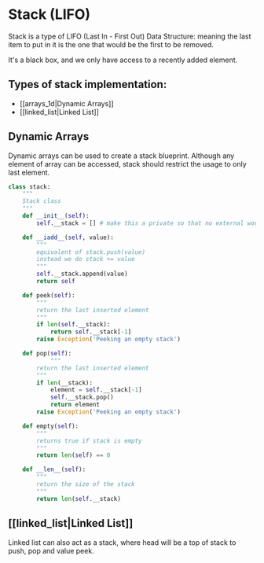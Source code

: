 # Stack (LIFO)
Stack is a type of LIFO (Last In - First Out) Data Structure: meaning the last item to put in it is the one that would be the first to be removed. 

It's a black box, and we only have access to a recently added element.

## Types of stack implementation:
- [[arrays_1d|Dynamic Arrays]]
- [[linked_list|Linked List]]

## Dynamic Arrays
Dynamic arrays can be used to create a stack blueprint. Although any element of array can be accessed, stack should restrict the usage to only last element.

```python
class stack:
	"""
	Stack class
	"""
	def __init__(self):
		self.__stack = [] # make this a private so that no external would have access to all elements

	def __iadd__(self, value):
		"""
		equivalent of stack.push(value)
		instead we do stack += value
		"""
		self.__stack.append(value)
		return self

	def peek(self):
		"""
		return the last inserted element
		"""
		if len(self.__stack):
			return self.__stack[-1]
		raise Exception('Peeking an empty stack')

	def pop(self):
			"""
		return the last inserted element
		"""
		if len(__stack):
			element = self.__stack[-1]
			self.__stack.pop()
			return element
		raise Exception('Peeking an empty stack')

	def empty(self):
		"""
		returns true if stack is empty
		"""
		return len(self) == 0

	def __len__(self):
		"""
		return the size of the stack
		"""
		return len(self.__stack)
```

## [[linked_list|Linked List]]
Linked list can also act as a stack, where head will be a top of stack to push, pop and value peek.
